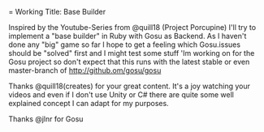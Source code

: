 = Working Title: Base Builder

Inspired by the Youtube-Series from @quill18 (Project Porcupine) I'll try to implement a "base builder" in 
Ruby with Gosu as Backend. As I haven't done any "big" game so far I hope to get a feeling which Gosu.issues
should be "solved" first and I might test some stuff 'Im working on for the Gosu project so don't expect that
this runs with the latest stable or even master-branch of http://github.om/gosu/gosu

Thanks @quill18(creates) for your great content. It's a joy watching your videos and even if I don't use 
Unity or C# there are quite some well explained concept I can adapt for my purposes.

Thanks @jlnr for Gosu
